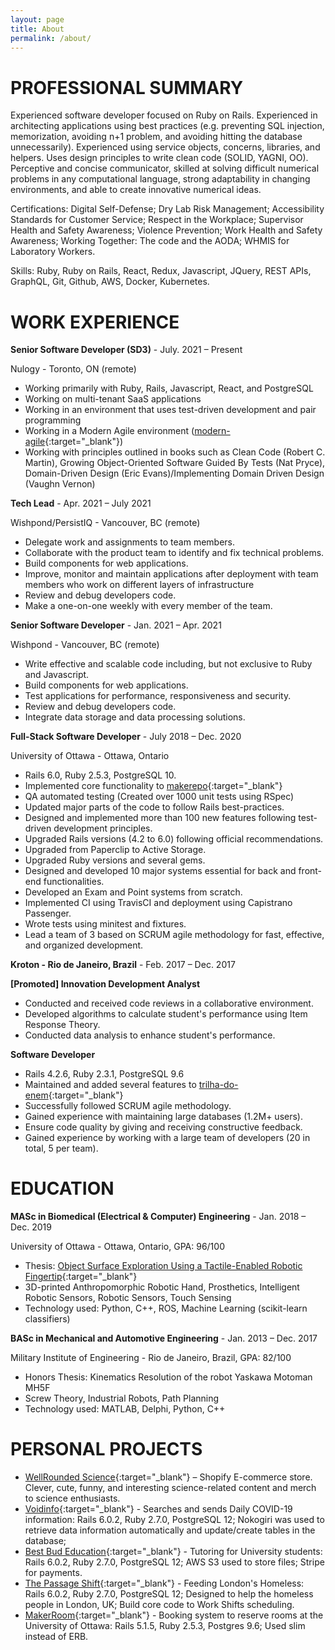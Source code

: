 ```yaml
---
layout: page
title: About
permalink: /about/
---
```

# PROFESSIONAL SUMMARY

Experienced software developer focused on Ruby on Rails. Experienced in architecting applications using best practices (e.g. preventing SQL injection, memorization, avoiding n+1 problem, and avoiding hitting the database unnecessarily). Experienced using service objects, concerns, libraries, and helpers. Uses design principles to write clean code (SOLID, YAGNI, OO). Perceptive and concise communicator, skilled at solving difficult numerical problems in any computational language, strong adaptability in changing environments, and able to create innovative numerical ideas.

Certifications: 
Digital Self-Defense;
Dry Lab Risk Management;
Accessibility Standards for Customer Service;
Respect in the Workplace;
Supervisor Health and Safety Awareness;
Violence Prevention;
Work Health and Safety Awareness;
Working Together: The code and the AODA;
WHMIS for Laboratory Workers.

Skills: Ruby, Ruby on Rails, React, Redux, Javascript, JQuery, REST APIs, GraphQL, Git, Github, AWS, Docker, Kubernetes.

# WORK EXPERIENCE

**Senior Software Developer (SD3)** - July. 2021 – Present

Nulogy - Toronto, ON (remote)

* Working primarily with Ruby, Rails, Javascript, React, and PostgreSQL
* Working on multi-tenant SaaS applications
* Working in an environment that uses test-driven development and pair programming
* Working in a Modern Agile environment ([modern-agile][modern-agile]{:target="_blank"})
* Working with principles outlined in books such as Clean Code (Robert C. Martin), Growing Object-Oriented Software Guided By Tests (Nat Pryce), Domain-Driven Design (Eric Evans)/Implementing Domain Driven Design (Vaughn Vernon)

**Tech Lead** - Apr. 2021 – July 2021

Wishpond/PersistIQ - Vancouver, BC (remote)

* Delegate work and assignments to team members.
* Collaborate with the product team to identify and fix technical problems.
* Build components for web applications.
* Improve, monitor and maintain applications after deployment with team members who work on different layers of infrastructure
* Review and debug developers code.
* Make a one-on-one weekly with every member of the team.

**Senior Software Developer** - Jan. 2021 – Apr. 2021

Wishpond - Vancouver, BC (remote)

* Write effective and scalable code including, but not exclusive to Ruby and Javascript.
* Build components for web applications.
* Test applications for performance, responsiveness and security.
* Review and debug developers code.
* Integrate data storage and data processing solutions.


**Full-Stack Software Developer** - July 2018 – Dec. 2020

University of Ottawa - Ottawa, Ontario

* Rails 6.0, Ruby 2.5.3, PostgreSQL 10.
* Implemented core functionality to [makerepo][makerepo]{:target="_blank"}
* QA automated testing (Created over 1000 unit tests using RSpec)
* Updated major parts of the code to follow Rails best-practices.
* Designed and implemented more than 100 new features following test-driven development principles.
* Upgraded Rails versions (4.2 to 6.0) following official recommendations.
* Upgraded from Paperclip to Active Storage.
* Upgraded Ruby versions and several gems.
* Designed and developed 10 major systems essential for back and front-end functionalities.
* Developed an Exam and Point systems from scratch.
* Implemented CI using TravisCI and deployment using Capistrano Passenger.
* Wrote tests using minitest and fixtures.
* Lead a team of 3 based on SCRUM agile methodology for fast, effective, and organized development. 

**Kroton - Rio de Janeiro, Brazil** - Feb. 2017 – Dec. 2017

**[Promoted] Innovation Development Analyst**
* Conducted and received code reviews in a collaborative environment.
* Developed algorithms to calculate student's performance using Item Response Theory.
* Conducted data analysis to enhance student's performance.


**Software Developer**

* Rails 4.2.6, Ruby 2.3.1, PostgreSQL 9.6
* Maintained and added several features to [trilha-do-enem][trilha-do-enem]{:target="_blank"}
* Successfully followed SCRUM agile methodology.
* Gained experience with maintaining large databases (1.2M+ users).
* Ensure code quality by giving and receiving constructive feedback.
* Gained experience by working with a large team of developers (20 in total, 5 per team).

# EDUCATION

**MASc in Biomedical (Electrical & Computer) Engineering** - Jan. 2018 – Dec. 2019

University of Ottawa - Ottawa, Ontario, GPA: 96/100

* Thesis: [Object Surface Exploration Using a Tactile-Enabled Robotic Fingertip][master-thesis]{:target="_blank"}
* 3D-printed Anthropomorphic Robotic Hand, Prosthetics, Intelligent Robotic Sensors, Robotic Sensors, Touch Sensing
* Technology used: Python, C++, ROS, Machine Learning (scikit-learn classifiers)

**BASc in Mechanical and Automotive Engineering** - Jan. 2013 – Dec. 2017

Military Institute of Engineering - Rio de Janeiro, Brazil, GPA: 82/100

* Honors Thesis: Kinematics Resolution of the robot Yaskawa Motoman MH5F
* Screw Theory, Industrial Robots, Path Planning
* Technology used: MATLAB, Delphi, Python, C++

# PERSONAL PROJECTS

* [WellRounded Science][wellroundedscience]{:target="_blank"} – Shopify E-commerce store. Clever, cute, funny, and interesting science-related content and merch to science enthusiasts.
* [Voidinfo][voidinfo]{:target="_blank"} - Searches and sends Daily COVID-19 information: Rails 6.0.2, Ruby 2.7.0, PostgreSQL 12; Nokogiri was used to retrieve data information automatically and update/create tables in the database;
* [Best Bud Education][best-bud]{:target="_blank"} - Tutoring for University students: Rails 6.0.2, Ruby 2.7.0, PostgreSQL 12; AWS S3 used to store files; Stripe for payments.
* [The Passage Shift][the-passage-shift]{:target="_blank"} - Feeding London's Homeless: Rails 6.0.2, Ruby 2.7.0, PostgreSQL 12; Designed to help the homeless people in London, UK; Build core code to Work Shifts scheduling.
* [MakerRoom][makerroom]{:target="_blank"} - Booking system to reserve rooms at the University of Ottawa: Rails 5.1.5, Ruby 2.5.3, Postgres 9.6; Used slim instead of ERB.

[wellroundedscience]: https://wellroundedscience.com/
[voidinfo]: https://voidinfo.com/
[best-bud]: https://bestbudeducation.ca/
[the-passage-shift]: https://the-passage-shift.herokuapp.com/
[makerroom]: https://rooms.makerepo.com/
[modern-agile]: http://modernagile.org/
[makerepo]: https://makerepo.com/
[trilha-do-enem]: https://www.trilhadoenem.com.br
[master-thesis]: https://ruor.uottawa.ca/handle/10393/39956
